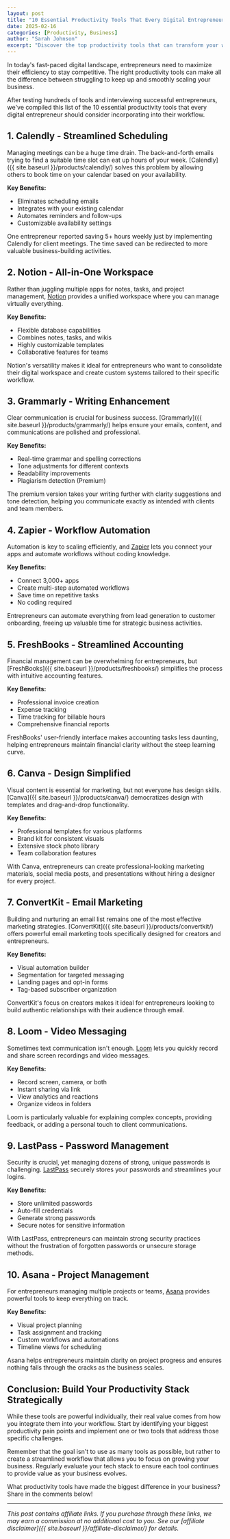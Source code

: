 ```yaml
---
layout: post
title: "10 Essential Productivity Tools That Every Digital Entrepreneur Needs 2"
date: 2025-02-16
categories: [Productivity, Business]
author: "Sarah Johnson"
excerpt: "Discover the top productivity tools that can transform your workflow and help you get more done in less time."
---
```


In today's fast-paced digital landscape, entrepreneurs need to maximize their efficiency to stay competitive. The right productivity tools can make all the difference between struggling to keep up and smoothly scaling your business. 

After testing hundreds of tools and interviewing successful entrepreneurs, we've compiled this list of the 10 essential productivity tools that every digital entrepreneur should consider incorporating into their workflow.

## 1. Calendly - Streamlined Scheduling

Managing meetings can be a huge time drain. The back-and-forth emails trying to find a suitable time slot can eat up hours of your week. [Calendly]({{ site.baseurl }}/products/calendly/) solves this problem by allowing others to book time on your calendar based on your availability.

**Key Benefits:**
- Eliminates scheduling emails
- Integrates with your existing calendar
- Automates reminders and follow-ups
- Customizable availability settings

One entrepreneur reported saving 5+ hours weekly just by implementing Calendly for client meetings. The time saved can be redirected to more valuable business-building activities.

## 2. Notion - All-in-One Workspace

Rather than juggling multiple apps for notes, tasks, and project management, [Notion](https://notion.so) provides a unified workspace where you can manage virtually everything.

**Key Benefits:**
- Flexible database capabilities
- Combines notes, tasks, and wikis
- Highly customizable templates
- Collaborative features for teams

Notion's versatility makes it ideal for entrepreneurs who want to consolidate their digital workspace and create custom systems tailored to their specific workflow.

## 3. Grammarly - Writing Enhancement

Clear communication is crucial for business success. [Grammarly]({{ site.baseurl }}/products/grammarly/) helps ensure your emails, content, and communications are polished and professional.

**Key Benefits:**
- Real-time grammar and spelling corrections
- Tone adjustments for different contexts
- Readability improvements
- Plagiarism detection (Premium)

The premium version takes your writing further with clarity suggestions and tone detection, helping you communicate exactly as intended with clients and team members.

## 4. Zapier - Workflow Automation

Automation is key to scaling efficiently, and [Zapier](https://zapier.com) lets you connect your apps and automate workflows without coding knowledge.

**Key Benefits:**
- Connect 3,000+ apps
- Create multi-step automated workflows
- Save time on repetitive tasks
- No coding required

Entrepreneurs can automate everything from lead generation to customer onboarding, freeing up valuable time for strategic business activities.

## 5. FreshBooks - Streamlined Accounting

Financial management can be overwhelming for entrepreneurs, but [FreshBooks]({{ site.baseurl }}/products/freshbooks/) simplifies the process with intuitive accounting features.

**Key Benefits:**
- Professional invoice creation
- Expense tracking
- Time tracking for billable hours
- Comprehensive financial reports

FreshBooks' user-friendly interface makes accounting tasks less daunting, helping entrepreneurs maintain financial clarity without the steep learning curve.

## 6. Canva - Design Simplified

Visual content is essential for marketing, but not everyone has design skills. [Canva]({{ site.baseurl }}/products/canva/) democratizes design with templates and drag-and-drop functionality.

**Key Benefits:**
- Professional templates for various platforms
- Brand kit for consistent visuals
- Extensive stock photo library
- Team collaboration features

With Canva, entrepreneurs can create professional-looking marketing materials, social media posts, and presentations without hiring a designer for every project.

## 7. ConvertKit - Email Marketing

Building and nurturing an email list remains one of the most effective marketing strategies. [ConvertKit]({{ site.baseurl }}/products/convertkit/) offers powerful email marketing tools specifically designed for creators and entrepreneurs.

**Key Benefits:**
- Visual automation builder
- Segmentation for targeted messaging
- Landing pages and opt-in forms
- Tag-based subscriber organization

ConvertKit's focus on creators makes it ideal for entrepreneurs looking to build authentic relationships with their audience through email.

## 8. Loom - Video Messaging

Sometimes text communication isn't enough. [Loom](https://www.loom.com/) lets you quickly record and share screen recordings and video messages.

**Key Benefits:**
- Record screen, camera, or both
- Instant sharing via link
- View analytics and reactions
- Organize videos in folders

Loom is particularly valuable for explaining complex concepts, providing feedback, or adding a personal touch to client communications.

## 9. LastPass - Password Management

Security is crucial, yet managing dozens of strong, unique passwords is challenging. [LastPass](https://www.lastpass.com/) securely stores your passwords and streamlines your logins.

**Key Benefits:**
- Store unlimited passwords
- Auto-fill credentials
- Generate strong passwords
- Secure notes for sensitive information

With LastPass, entrepreneurs can maintain strong security practices without the frustration of forgotten passwords or unsecure storage methods.

## 10. Asana - Project Management

For entrepreneurs managing multiple projects or teams, [Asana](https://asana.com/) provides powerful tools to keep everything on track.

**Key Benefits:**
- Visual project planning
- Task assignment and tracking
- Custom workflows and automations
- Timeline views for scheduling

Asana helps entrepreneurs maintain clarity on project progress and ensures nothing falls through the cracks as the business scales.

## Conclusion: Build Your Productivity Stack Strategically

While these tools are powerful individually, their real value comes from how you integrate them into your workflow. Start by identifying your biggest productivity pain points and implement one or two tools that address those specific challenges.

Remember that the goal isn't to use as many tools as possible, but rather to create a streamlined workflow that allows you to focus on growing your business. Regularly evaluate your tech stack to ensure each tool continues to provide value as your business evolves.

What productivity tools have made the biggest difference in your business? Share in the comments below!

---

*This post contains affiliate links. If you purchase through these links, we may earn a commission at no additional cost to you. See our [affiliate disclaimer]({{ site.baseurl }}/affiliate-disclaimer/) for details.*



